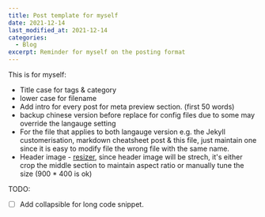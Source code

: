 ```yaml
---
title: Post template for myself
date: 2021-12-14
last_modified_at: 2021-12-14
categories:
  - Blog
excerpt: Reminder for myself on the posting format
---
```


This is for myself:
* Title case for tags & category
* lower case for filename
* Add intro for every post for meta preview section. (first 50 words)
* backup chinese version before replace for config files due to some may override the langauge setting
* For the file that applies to both langauge version e.g. the Jekyll customerisation, markdown cheatsheet post & this file, just maintain one since it is easy to modify file the wrong file with the same name.
* Header image - [resizer](https://promo.com/tools/image-resizer/), since header image will be strech, it's either crop the middle section to maintain aspect ratio or manually tune the size (900 * 400 is ok)


TODO:

- [ ] Add collapsible for long code snippet.
